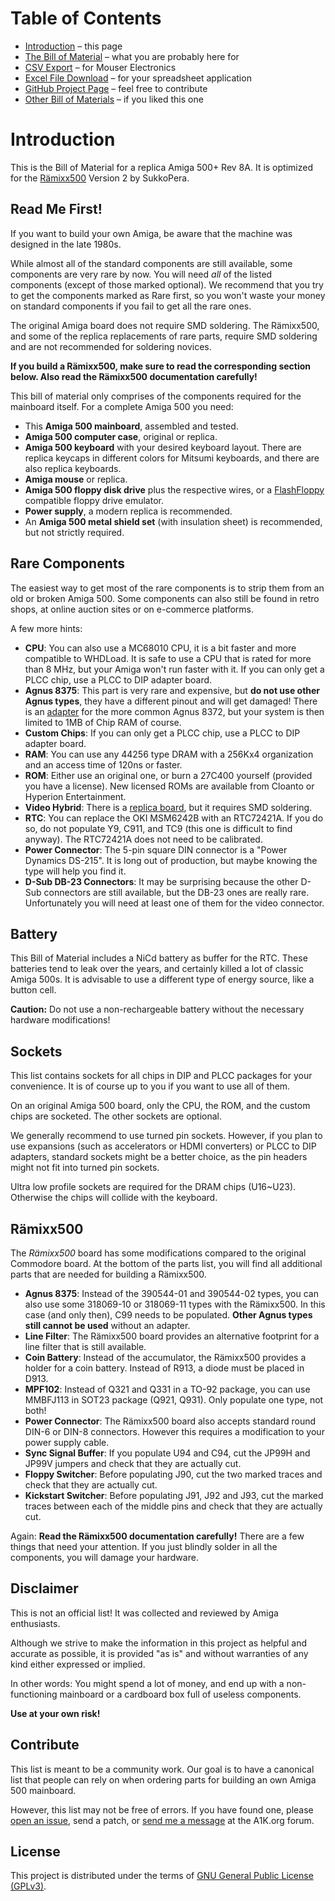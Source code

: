 # Table of Contents

<div class="toc"><ul>
  <li><a href="index.html">Introduction</a> &ndash; this page</li>
  <li><a href="a500-bom.html">The Bill of Material</a> &ndash; what you are probably here for</li>
  <li><a href="csv.html">CSV Export</a> &ndash; for Mouser Electronics</li>
  <li><a href="a500-bom.xlsx">Excel File Download</a> &ndash; for your spreadsheet application</li>
  <li><a href="https://github.com/shred/a500-bom">GitHub Project Page</a> &ndash; feel free to contribute</li>
  <li><a href="other.html">Other Bill of Materials</a> &ndash; if you liked this one</li>
</ul></div>

# Introduction

This is the Bill of Material for a replica Amiga 500+ Rev 8A. It is optimized for the [Rämixx500](https://github.com/SukkoPera/Raemixx500) Version 2 by SukkoPera.

## Read Me First!

If you want to build your own Amiga, be aware that the machine was designed in the late 1980s.

While almost all of the standard components are still available, some components are very rare by now. You will need _all_ of the listed components (except of those marked optional). We recommend that you try to get the components marked as <span class="rare">Rare</span> first, so you won't waste your money on standard components if you fail to get all the rare ones.

The original Amiga board does not require SMD soldering. The Rämixx500, and some of the replica replacements of rare parts, require SMD soldering and are not recommended for soldering novices.

**If you build a Rämixx500, make sure to read the corresponding section below. Also read the Rämixx500 documentation carefully!**

This bill of material only comprises of the components required for the mainboard itself. For a complete Amiga 500 you need:

* This **Amiga 500 mainboard**, assembled and tested.
* **Amiga 500 computer case**, original or replica.
* **Amiga 500 keyboard** with your desired keyboard layout. There are replica keycaps in different colors for Mitsumi keyboards, and there are also replica keyboards.
* **Amiga mouse** or replica.
* **Amiga 500 floppy disk drive** plus the respective wires, or a [FlashFloppy](https://github.com/keirf/flashfloppy) compatible floppy drive emulator.
* **Power supply**, a modern replica is recommended.
* An **Amiga 500 metal shield set** (with insulation sheet) is recommended, but not strictly required.

## Rare Components

The easiest way to get most of the rare components is to strip them from an old or broken Amiga 500. Some components can also still be found in retro shops, at online auction sites or on e-commerce platforms.

A few more hints:

* **CPU**: You can also use a MC68010 CPU, it is a bit faster and more compatible to WHDLoad. It is safe to use a CPU that is rated for more than 8 MHz, but your Amiga won't run faster with it. If you can only get a PLCC chip, use a PLCC to DIP adapter board.
* **Agnus 8375**: This part is very rare and expensive, but **do not use other Agnus types**, they have a different pinout and will get damaged! There is an [adapter](https://github.com/LIV2/Diet-Agnus-A500-plus) for the more common Agnus 8372, but your system is then limited to 1MB of Chip RAM of course.
* **Custom Chips**: If you can only get a PLCC chip, use a PLCC to DIP adapter board.
* **RAM**: You can use any 44256 type DRAM with a 256Kx4 organization and an access time of 120ns or faster.
* **ROM**: Either use an original one, or burn a 27C400 yourself (provided you have a license). New licensed ROMs are available from Cloanto or Hyperion Entertainment.
* **Video Hybrid**: There is a [replica board](https://github.com/SukkoPera/OpenAmigaVideoHybrid), but it requires SMD soldering.
* **RTC**: You can replace the OKI MSM6242B with an RTC72421A. If you do so, do not populate Y9, C911, and TC9 (this one is difficult to find anyway). The RTC72421A does not need to be calibrated.
* **Power Connector**: The 5-pin square DIN connector is a "Power Dynamics DS-215". It is long out of production, but maybe knowing the type will help you find it.
* **D-Sub DB-23 Connectors**: It may be surprising because the other D-Sub connectors are still available, but the DB-23 ones are really rare. Unfortunately you will need at least one of them for the video connector.

## Battery

This Bill of Material includes a NiCd battery as buffer for the RTC. These batteries tend to leak over the years, and certainly killed a lot of classic Amiga 500s. It is advisable to use a different type of energy source, like a button cell.

**Caution:** Do not use a non-rechargeable battery without the necessary hardware modifications!

## Sockets

This list contains sockets for all chips in DIP and PLCC packages for your convenience. It is of course up to you if you want to use all of them.

On an original Amiga 500 board, only the CPU, the ROM, and the custom chips are socketed. The other sockets are optional.

We generally recommend to use turned pin sockets. However, if you plan to use expansions (such as accelerators or HDMI converters) or PLCC to DIP adapters, standard sockets might be a better choice, as the pin headers might not fit into turned pin sockets.

Ultra low profile sockets are required for the DRAM chips (U16~U23). Otherwise the chips will collide with the keyboard.

## Rämixx500

The _Rämixx500_ board has some modifications compared to the original Commodore board. At the bottom of the parts list, you will find all additional parts that are needed for building a Rämixx500.

* **Agnus 8375**: Instead of the 390544-01 and 390544-02 types, you can also use some 318069-10 or 318069-11 types with the Rämixx500. In this case (and only then), C99 needs to be populated. **Other Agnus types still cannot be used** without an adapter.
* **Line Filter**: The Rämixx500 board provides an alternative footprint for a line filter that is still available.
* **Coin Battery**: Instead of the accumulator, the Rämixx500 provides a holder for a coin battery. Instead of R913, a diode must be placed in D913.
* **MPF102**: Instead of Q321 and Q331 in a TO-92 package, you can use MMBFJ113 in SOT23 package (Q921, Q931). Only populate one type, not both!
* **Power Connector**: The Rämixx500 board also accepts standard round DIN-6 or DIN-8 connectors. However this requires a modification to your power supply cable.
* **Sync Signal Buffer**: If you populate U94 and C94, cut the JP99H and JP99V jumpers and check that they are actually cut.
* **Floppy Switcher**: Before populating J90, cut the two marked traces and check that they are actually cut.
* **Kickstart Switcher**: Before populating J91, J92 and J93, cut the marked traces between each of the middle pins and check that they are actually cut.

Again: **Read the Rämixx500 documentation carefully!** There are a few things that need your attention. If you just blindly solder in all the components, you will damage your hardware.

## Disclaimer

This is not an official list! It was collected and reviewed by Amiga enthusiasts.

Although we strive to make the information in this project as helpful and accurate as possible, it is provided "as is" and without warranties of any kind either expressed or implied.

In other words: You might spend a lot of money, and end up with a non-functioning mainboard or a cardboard box full of useless components.

**Use at your own risk!**

## Contribute

This list is meant to be a community work. Our goal is to have a canonical list that people can rely on when ordering parts for building an own Amiga 500 mainboard.

However, this list may not be free of errors. If you have found one, please [open an issue](https://github.com/shred/a500-bom/issues), send a patch, or [send me a message](https://www.a1k.org/forum/index.php?members/6632/) at the A1K.org forum.

## License

This project is distributed under the terms of [GNU General Public License (GPLv3)](https://www.gnu.org/licenses/gpl-3.0.en.html#content).
